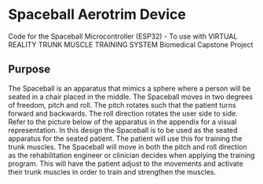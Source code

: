 # Spaceball Aerotrim Device

Code for the Spaceball Microcontroller (ESP32) - To use with VIRTUAL REALITY TRUNK MUSCLE TRAINING SYSTEM Biomedical Capstone Project

## Purpose
The Spaceball is an apparatus that mimics a sphere where a person will be seated in a chair placed in the middle. The Spaceball moves in two degrees of freedom, pitch and roll. The pitch rotates such that the patient turns forward and backwards. The roll direction rotates the user side to side. Refer to the picture below of the apparatus in the appendix for a visual representation. In this design the Spaceball is to be used as the seated apparatus for the seated patient. The patient will use this for training the trunk muscles. The Spaceball will move in both the pitch and roll direction as the rehabilitation engineer or clinician decides when applying the training program. This will have the patient adjust to the movements and activate their trunk muscles in order to train and strengthen the muscles.
